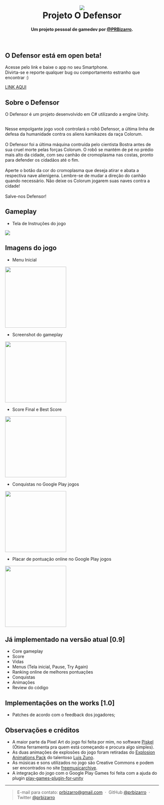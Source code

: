 
<h1 align="center">
  <br>
  <img src="http://i.imgur.com/d02XyqW.png">
  <br>
  Projeto O Defensor
  <br>
</h1>

<h4 align="center">Um projeto pessoal de gamedev por <a href="https://twitter.com/PRBizarro" target="_blank">@PRBizarro</a>.</h4>

<br>

## O Defensor está em open beta!

Acesse pelo link e baixe o app no seu Smartphone.<br>
Divirta-se e reporte qualquer bug ou comportamento estranho que encontrar :) <br>

<a href ="https://play.google.com/apps/testing/com.BizarooStudios.ODefensor2" target="_blank"> LINK AQUI </a>

## Sobre o Defensor

O Defensor é um projeto desenvolvido em C# utilizando a engine Unity. <br><br> 

Nesse empolgante jogo você controlará o robô Defensor, a última linha de defesa da humanidade contra os aliens kamikazes da raça Colorum.<br><br>
O Defensor foi a última máquina contruída pelo cientista Bostra antes de sua cruel morte pelas forças Colorum. O robô se mantém de pé no prédio mais alto da cidade, com seu canhão de cromoplasma nas costas, pronto para defender os cidadãos até o fim.<br><br>
Aperte o botão da cor do cromoplasma que deseja atirar e abata a respectiva nave alienígena. Lembre-se de mudar a direção do canhão quando necessário. Não deixe os Colorum jogarem suas naves contra a cidade!<br><br>
Salve-nos Defensor!<br>

## Gameplay

- Tela de Instruções do jogo
<img src="http://i.imgur.com/wEnUYfu.png">

## Imagens do jogo

- Menu Inicial
<img src="http://i.imgur.com/SrUTkM0.png" width="200">

- Screenshot do gameplay
<img src="http://i.imgur.com/F1xql8I.png" width="200">

- Score Final e Best Score
<img src="http://i.imgur.com/waBuNMf.png" width="200">

- Conquistas no Google Play jogos
<img src="http://i.imgur.com/3e7ofld.jpg" width="200">

- Placar de pontuação online no Google Play jogos
<img src="http://i.imgur.com/B9WQRpk.jpg" width="200">

## Já implementado na versão atual [0.9]

- Core gameplay 
- Score
- Vidas
- Menus (Tela inicial, Pause, Try Again)
- Ranking online de melhores pontuações
- Conquistas
- Animações 
- Review do código

## Implementações on the works [1.0]

- Patches de acordo com o feedback dos jogadores;

## Observações e créditos

- A maior parte da Pixel Art do jogo foi feita por mim, no software <a href="http://www.piskelapp.com/" target="_blank">Piskel</a> (Ótima ferramenta pra quem está começando e procura algo simples).
- As duas animações de explosões do jogo foram retiradas do <a href="http://pixelgameart.org/web/portfolio/explosion-animations-pack/" target="_blank">Explosion Animations Pack</a> do talentoso <a href="https://twitter.com/ansimuz" target="_blank">Luis Zuno</a>.
- As músicas e sons utilizados no jogo são Creative Commons e podem ser encontrados no site <a href="http://freemusicarchive.org/" target="_blank">freemusicarchive</a>.
- A integração do jogo com o Google Play Games foi feita com a ajuda do plugin <a href="https://github.com/playgameservices/play-games-plugin-for-unity" target="_blank">play-games-plugin-for-unity</a>


---

> E-mail para contato: prbizarro@gmail.com &nbsp;&middot;&nbsp;
> GitHub [@prbizarro](https://github.com/prbizarro) &nbsp;&middot;&nbsp;
> Twitter [@prbizarro](https://twitter.com/PRBizarro)

